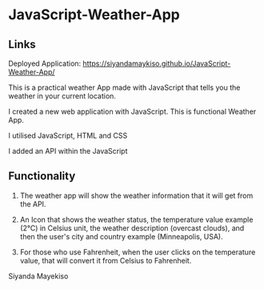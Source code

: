 # JavaScript-Weather-App

## Links

Deployed Application: https://siyandamaykiso.github.io/JavaScript-Weather-App/

This is a practical weather App made with JavaScript that tells you the weather in your current location.

I created a new web application with JavaScript. This is functional Weather App.

I utilised JavaScript, HTML and CSS

I added an API within the JavaScript

## Functionality 

1. The weather app will show the weather information that it will get from the API.

2. An Icon that shows the weather status, the temperature value example (2°C) in Celsius unit, the weather description (overcast clouds), and then the user's city and country example (Minneapolis, USA).

3. For those who use Fahrenheit, when the user clicks on the temperature value, that will convert it from Celsius to Fahrenheit.

Siyanda Mayekiso




